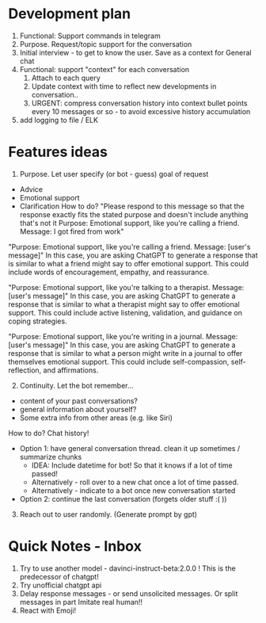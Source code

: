 # Development plan

1) Functional: Support commands in telegram
2) Purpose. Request/topic support for the conversation
3) Initial interview - to get to know the user. Save as a context for General chat
4) Functional: support "context" for each conversation
    1) Attach to each query
    2) Update context with time to reflect new developments in conversation..
    3) URGENT: compress conversation history into context bullet points every 10 messages or so - to avoid excessive
       history accumulation
5) add logging to file / ELK

# Features ideas

1) Purpose. Let user specify (or bot - guess) goal of request

- Advice
- Emotional support
- Clarification
  How to do?
  "Please respond to this message so that the response exactly fits the stated purpose and doesn't include anything
  that's not it
  Purpose: Emotional support, like you're calling a friend.
  Message: I got fired from work"

"Purpose: Emotional support, like you're calling a friend. Message: [user's message]"
In this case, you are asking ChatGPT to generate a response that is similar to what a friend might say to offer
emotional support. This could include words of encouragement, empathy, and reassurance.

"Purpose: Emotional support, like you're talking to a therapist. Message: [user's message]"
In this case, you are asking ChatGPT to generate a response that is similar to what a therapist might say to offer
emotional support. This could include active listening, validation, and guidance on coping strategies.

"Purpose: Emotional support, like you're writing in a journal. Message: [user's message]"
In this case, you are asking ChatGPT to generate a response that is similar to what a person might write in a journal to
offer themselves emotional support. This could include self-compassion, self-reflection, and affirmations.

2) Continuity. Let the bot remember...

- content of your past conversations?
- general information about yourself?
- Some extra info from other areas (e.g. like Siri)

How to do? Chat history!

- Option 1: have general conversation thread. clean it up sometimes / summarize chunks
    - IDEA: Include datetime for bot! So that it knows if a lot of time passed!
    - Alternatively - roll over to a new chat once a lot of time passed.
    - Alternatively - indicate to a bot once new conversation started
- Option 2: continue the last conversation (forgets older stuff :( ))

3) Reach out to user randomly. (Generate prompt by gpt)

# Quick Notes - Inbox

1) Try to use another model - davinci-instruct-beta:2.0.0 ! This is the predecessor of chatgpt!
2) Try unofficial chatgpt api
3) Delay response messages - or send unsolicited messages. Or split messages in part
   Imitate real human!!
4) React with Emoji!